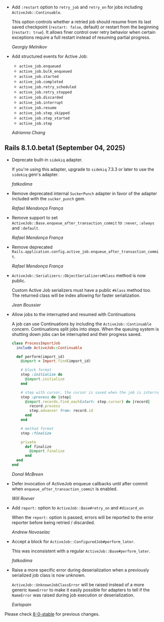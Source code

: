 *   Add `:restart` option to `retry_job` and `retry_on` for jobs including `ActiveJob::Continuable`.

    This option controls whether a retried job should resume from its last
    saved checkpoint (`restart: false`, default) or restart from
    the beginning (`restart: true`). It allows finer control over retry
    behavior when certain exceptions require a full restart instead of resuming
    partial progress.

    *Georgiy Melnikov*

*   Add structured events for Active Job:
    - `active_job.enqueued`
    - `active_job.bulk_enqueued`
    - `active_job.started`
    - `active_job.completed`
    - `active_job.retry_scheduled`
    - `active_job.retry_stopped`
    - `active_job.discarded`
    - `active_job.interrupt`
    - `active_job.resume`
    - `active_job.step_skipped`
    - `active_job.step_started`
    - `active_job.step`

    *Adrianna Chang*

## Rails 8.1.0.beta1 (September 04, 2025) ##

*   Deprecate built-in `sidekiq` adapter.

    If you're using this adapter, upgrade to `sidekiq` 7.3.3 or later to use the `sidekiq` gem's adapter.

    *fatkodima*

*   Remove deprecated internal `SuckerPunch` adapter in favor of the adapter included with the `sucker_punch` gem.

    *Rafael Mendonça França*

*   Remove support to set `ActiveJob::Base.enqueue_after_transaction_commit` to `:never`, `:always` and `:default`.

    *Rafael Mendonça França*

*   Remove deprecated `Rails.application.config.active_job.enqueue_after_transaction_commit`.

    *Rafael Mendonça França*

*   `ActiveJob::Serializers::ObjectSerializers#klass` method is now public.

    Custom Active Job serializers must have a public `#klass` method too.
    The returned class will be index allowing for faster serialization.

    *Jean Boussier*

*   Allow jobs to the interrupted and resumed with Continuations

    A job can use Continuations by including the `ActiveJob::Continuable`
    concern. Continuations split jobs into steps. When the queuing system
    is shutting down jobs can be interrupted and their progress saved.

    ```ruby
    class ProcessImportJob
      include ActiveJob::Continuable

      def perform(import_id)
        @import = Import.find(import_id)

        # block format
        step :initialize do
          @import.initialize
        end

        # step with cursor, the cursor is saved when the job is interrupted
        step :process do |step|
          @import.records.find_each(start: step.cursor) do |record|
            record.process
            step.advance! from: record.id
          end
        end

        # method format
        step :finalize

        private
          def finalize
            @import.finalize
          end
      end
    end
    ```

    *Donal McBreen*

*   Defer invocation of ActiveJob enqueue callbacks until after commit when
    `enqueue_after_transaction_commit` is enabled.

    *Will Roever*

*   Add `report:` option to `ActiveJob::Base#retry_on` and `#discard_on`

    When the `report:` option is passed, errors will be reported to the error reporter
    before being retried / discarded.

    *Andrew Novoselac*

*   Accept a block for `ActiveJob::ConfiguredJob#perform_later`.

    This was inconsistent with a regular `ActiveJob::Base#perform_later`.

    *fatkodima*

*   Raise a more specific error during deserialization when a previously serialized job class is now unknown.

    `ActiveJob::UnknownJobClassError` will be raised instead of a more generic
    `NameError` to make it easily possible for adapters to tell if the `NameError`
    was raised during job execution or deserialization.

    *Earlopain*

Please check [8-0-stable](https://github.com/rails/rails/blob/8-0-stable/activejob/CHANGELOG.md) for previous changes.
